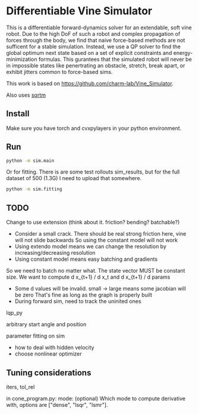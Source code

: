 # Differentiable Vine Simulator

This is a differentiable forward-dynamics solver for an extendable, soft vine robot. Due to the high DoF of such a robot and complex propagation of forces through the body, we find that naive force-based methods are not sufficent for a stable simulation. Instead, we use a QP solver to find the global optimum next state based on a set of explicit constraints and energy-minimization formulas. This gurantees that the simulated robot will never be in impossible states like penertrating an obstacle, stretch, break apart, or exhibit jitters common to force-based sims.

This work is based on https://github.com/charm-lab/Vine_Simulator. 

Also uses [sqrtm](https://github.com/steveli/pytorch-sqrtm)

## Install
Make sure you have torch and cvxpylayers in your python environment.

## Run

```bash
python -m sim.main
```

Or for fitting. There is are some test rollouts sim_results, but for the full dataset of 500 (1.3G) I need to upload that somewhere.
```bash
python -m sim.fitting
```

## TODO

Change to use extension (think about it. friction? bending? batchable?)
   - Consider a small crack. There should be real strong friction here, vine will not slide backwards
        So using the constant model will not work
   - Using extendo model means we can change the resolution by increasing/decreasing resolution
   - Using constant model means easy batching and gradients
   
So we need to batch no matter what. The state vector MUST be constant size.
We want to compute d x_{t+1} / d x_t  and  d x_{t+1} / d params
   - Some d values will be invalid. small -> large means some jacobian will be zero
       That's fine as long as the graph is properly built
   - During forward sim, need to track the uninited ones


lqp_py

arbitrary start angle and position

parameter fitting on sim
- how to deal with hidden velocity
- choose nonlinear optimizer

## Tuning considerations

iters,
tol_rel


in cone_program.py: mode: (optional) Which mode to compute derivative with, options are
          ["dense", "lsqr", "lsmr"].